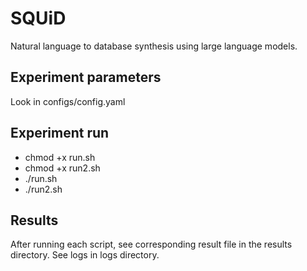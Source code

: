 # SQUiD
Natural language to database synthesis using large language models.


## Experiment parameters
Look in configs/config.yaml

## Experiment run

- chmod +x run.sh
- chmod +x run2.sh
- ./run.sh
- ./run2.sh

## Results

After running each script, see corresponding result file in the results directory. See logs in logs directory.
